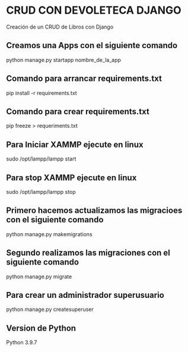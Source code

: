 # CRUD CON DEVOLETECA DJANGO

Creación de un CRUD de Libros con Django

## Creamos una Apps con el siguiente comando

python manage.py startapp nombre_de_la_app

## Comando para arrancar requirements.txt

pip install -r requirements.txt

## Comando para crear requirements.txt

pip freeze > requeriments.txt

## Para Iniciar XAMMP ejecute en linux

sudo /opt/lampp/lampp start

## Para stop XAMMP ejecute en linux

sudo /opt/lampp/lampp stop

## Primero hacemos actualizamos las migracioes con el siguiente comando

python manage.py makemigrations

## Segundo realizamos las migraciones con el siguiente comando

python manage.py migrate

## Para crear un administrador superusuario

python manage.py createsuperuser

## Version de Python

Python 3.9.7
